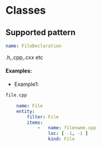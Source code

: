# Classes

## Supported pattern
```yaml
name: FileDeclaration
```
.h,.cpp,.cxx etc

#### Examples: 

- Example1:
```cpp
file.cpp
```
```yaml
    name: File
    entity:
        filter: File
        items:
            -   name: filename.cpp
                loc: [ -1, -1 ]
                kind: File
```